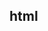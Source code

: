<!--
 * @Author: xxz 1316143408@qq.com
 * @Date: 2023-12-10 21:49:59
 * @LastEditors: xxz 1316143408@qq.com
 * @LastEditTime: 2024-10-09 22:09:40
 * @FilePath: \blog\docs\views\HTML\index.md
 * @Description: 1
-->
## html